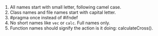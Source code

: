 1. All names start with small letter, following camel case.
2. Class names and file names start with capital letter.
3. #pragma once instead of #ifndef
4. No short names like `vec` or `calc`. Full names only.
5. Function names should signify the action is it doing: calculateCross().